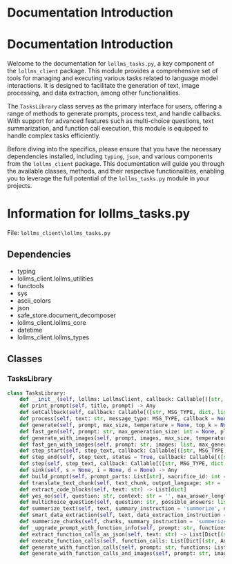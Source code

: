 # Documentation Introduction

# Documentation Introduction

Welcome to the documentation for `lollms_tasks.py`, a key component of the `lollms_client` package. This module provides a comprehensive set of tools for managing and executing various tasks related to language model interactions. It is designed to facilitate the generation of text, image processing, and data extraction, among other functionalities.

The `TasksLibrary` class serves as the primary interface for users, offering a range of methods to generate prompts, process text, and handle callbacks. With support for advanced features such as multi-choice questions, text summarization, and function call execution, this module is equipped to handle complex tasks efficiently.

Before diving into the specifics, please ensure that you have the necessary dependencies installed, including `typing`, `json`, and various components from the `lollms_client` package. This documentation will guide you through the available classes, methods, and their respective functionalities, enabling you to leverage the full potential of the `lollms_tasks.py` module in your projects.

# Information for lollms_tasks.py

File: `lollms_client\lollms_tasks.py`

## Dependencies

- typing
- lollms_client.lollms_utilities
- functools
- sys
- ascii_colors
- json
- safe_store.document_decomposer
- lollms_client.lollms_core
- datetime
- lollms_client.lollms_types

## Classes

### TasksLibrary

```python
class TasksLibrary:
    def __init__(self, lollms: LollmsClient, callback: Callable[([str, MSG_TYPE, dict, list], bool)] = None) -> None
    def print_prompt(self, title, prompt) -> Any
    def setCallback(self, callback: Callable[([str, MSG_TYPE, dict, list], bool)]) -> Any
    def process(self, text: str, message_type: MSG_TYPE, callback = None, show_progress = False) -> Any
    def generate(self, prompt, max_size, temperature = None, top_k = None, top_p = None, repeat_penalty = None, repeat_last_n = None, callback = None, debug = False, show_progress = False, stream = False) -> Any
    def fast_gen(self, prompt: str, max_generation_size: int = None, placeholders: dict = {}, sacrifice: list = ['previous_discussion'], debug: bool = False, callback = None, show_progress = False, temperature = None, top_k = None, top_p = None, repeat_penalty = None, repeat_last_n = None) -> str
    def generate_with_images(self, prompt, images, max_size, temperature = None, top_k = None, top_p = None, repeat_penalty = None, repeat_last_n = None, callback = None, debug = False, show_progress = False, stream = False) -> Any
    def fast_gen_with_images(self, prompt: str, images: list, max_generation_size: int = None, placeholders: dict = {}, sacrifice: list = ['previous_discussion'], debug: bool = False, callback = None, show_progress = False) -> str
    def step_start(self, step_text, callback: Callable[([str, MSG_TYPE, dict, list], bool)] = None) -> Any
    def step_end(self, step_text, status = True, callback: Callable[([str, int, dict, list], bool)] = None) -> Any
    def step(self, step_text, callback: Callable[([str, MSG_TYPE, dict, list], bool)] = None) -> Any
    def sink(self, s = None, i = None, d = None) -> Any
    def build_prompt(self, prompt_parts: List[str], sacrifice_id: int = -1, context_size: int = None, minimum_spare_context_size: int = None) -> Any
    def translate_text_chunk(self, text_chunk, output_language: str = 'french', host_address: str = None, model_name: str = None, temperature = 0.7, max_generation_size = 3000) -> Any
    def extract_code_blocks(self, text: str) -> List[dict]
    def yes_no(self, question: str, context: str = '', max_answer_length: int = 50, conditionning = '') -> bool
    def multichoice_question(self, question: str, possible_answers: list, context: str = '', max_answer_length: int = 50, conditionning = '') -> int
    def summerize_text(self, text, summary_instruction = 'summerize', doc_name = 'chunk', answer_start = '', max_generation_size = 3000, max_summary_size = 512, callback = None, chunk_summary_post_processing = None, summary_mode = SUMMARY_MODE.SUMMARY_MODE_SEQUENCIAL) -> Any
    def smart_data_extraction(self, text, data_extraction_instruction = 'summerize', final_task_instruction = 'reformulate with better wording', doc_name = 'chunk', answer_start = '', max_generation_size = 3000, max_summary_size = 512, callback = None, chunk_summary_post_processing = None, summary_mode = SUMMARY_MODE.SUMMARY_MODE_SEQUENCIAL) -> Any
    def summerize_chunks(self, chunks, summary_instruction = 'summerize', doc_name = 'chunk', answer_start = '', max_generation_size = 3000, callback = None, chunk_summary_post_processing = None, summary_mode = SUMMARY_MODE.SUMMARY_MODE_SEQUENCIAL) -> Any
    def _upgrade_prompt_with_function_info(self, prompt: str, functions: List[Dict[(str, Any)]]) -> str
    def extract_function_calls_as_json(self, text: str) -> List[Dict[(str, Any)]]
    def execute_function_calls(self, function_calls: List[Dict[(str, Any)]], function_definitions: List[Dict[(str, Any)]]) -> List[Any]
    def generate_with_function_calls(self, prompt: str, functions: List[Dict[(str, Any)]], max_answer_length: Optional[int] = None, callback: Callable[([str, MSG_TYPE], bool)] = None) -> List[Dict[(str, Any)]]
    def generate_with_function_calls_and_images(self, prompt: str, images: list, functions: List[Dict[(str, Any)]], max_answer_length: Optional[int] = None, callback: Callable[([str, MSG_TYPE], bool)] = None) -> List[Dict[(str, Any)]]
```

